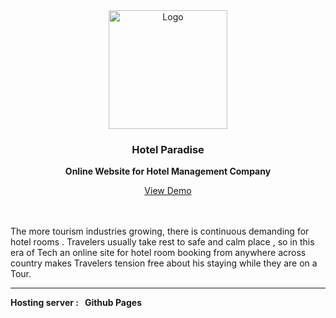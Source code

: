 

<div align="center">
  <a href="https://github.com/othneildrew/Best-README-Template">
    <img src="IMAGES/hotel-paradise.png" alt="Logo" width="190" height="190">
  </a>

<h3 align="center">Hotel Paradise</h3>

<p align="center">
    <b>Online Website for Hotel Management Company</b>
    <br />
  </p>
  <a  href="https://hotel-paradise.github.io " target="blank" >View Demo</a>
</div>

<br>
<br>

The more tourism industries growing, there is continuous demanding for hotel rooms . Travelers usually take rest to safe and calm place , so in this era of Tech an online site for hotel room booking from anywhere across country makes Travelers tension free about his staying while they are  on a Tour.
<br>
<hr>
<b>Hosting server : &nbsp; Github Pages</b>



